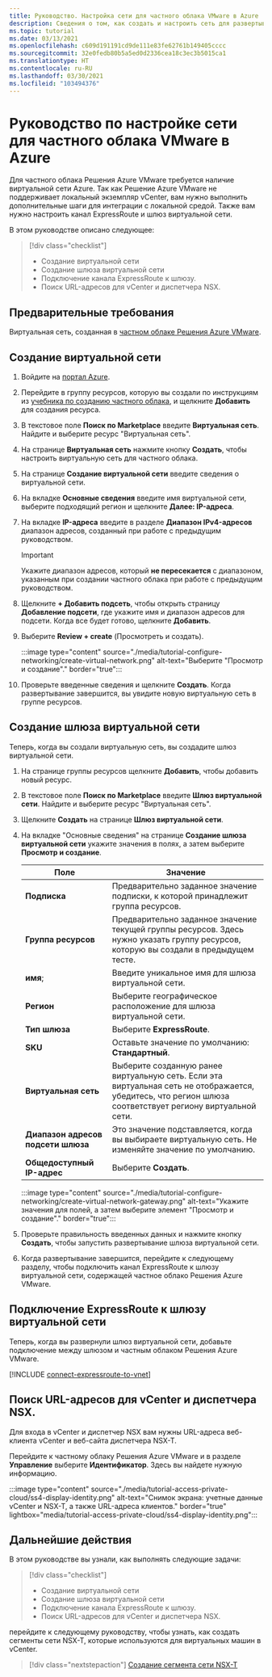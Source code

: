 ```yaml
---
title: Руководство. Настройка сети для частного облака VMware в Azure
description: Сведения о том, как создать и настроить сеть для развертывания частного облака в Azure.
ms.topic: tutorial
ms.date: 03/13/2021
ms.openlocfilehash: c609d191191cd9de111e83fe62761b149405cccc
ms.sourcegitcommit: 32e0fedb80b5a5ed0d2336cea18c3ec3b5015ca1
ms.translationtype: HT
ms.contentlocale: ru-RU
ms.lasthandoff: 03/30/2021
ms.locfileid: "103494376"
---
```

# <a name="tutorial-configure-networking-for-your-vmware-private-cloud-in-azure"></a>Руководство по настройке сети для частного облака VMware в Azure

Для частного облака Решения Azure VMware требуется наличие виртуальной сети Azure. Так как Решение Azure VMware не поддерживает локальный экземпляр vCenter, вам нужно выполнить дополнительные шаги для интеграции с локальной средой. Также вам нужно настроить канал ExpressRoute и шлюз виртуальной сети.

В этом руководстве описано следующее:

> [!div class="checklist"]
> * Создание виртуальной сети
> * Создание шлюза виртуальной сети
> * Подключение канала ExpressRoute к шлюзу.
> * Поиск URL-адресов для vCenter и диспетчера NSX.

## <a name="prerequisites"></a>Предварительные требования 
Виртуальная сеть, созданная в [частном облаке Решения Azure VMware](tutorial-create-private-cloud.md). 

## <a name="create-a-virtual-network"></a>Создание виртуальной сети

1. Войдите на [портал Azure](https://portal.azure.com).

1. Перейдите в группу ресурсов, которую вы создали по инструкциям из [учебника по созданию частного облака](tutorial-create-private-cloud.md), и щелкните **Добавить** для создания ресурса. 

1. В текстовое поле **Поиск по Marketplace** введите **Виртуальная сеть**. Найдите и выберите ресурс "Виртуальная сеть".

1. На странице **Виртуальная сеть** нажмите кнопку **Создать**, чтобы настроить виртуальную сеть для частного облака.

1. На странице **Создание виртуальной сети** введите сведения о виртуальной сети.

1. На вкладке **Основные сведения** введите имя виртуальной сети, выберите подходящий регион и щелкните **Далее: IP-адреса**.

1. На вкладке **IP-адреса** введите в разделе **Диапазон IPv4-адресов** диапазон адресов, созданный при работе с предыдущим руководством.

   > [!IMPORTANT]
   > Укажите диапазон адресов, который **не пересекается** с диапазоном, указанным при создании частного облака при работе с предыдущим руководством.

1. Щелкните **+ Добавить подсеть**, чтобы открыть страницу **Добавление подсети**, где укажите имя и диапазон адресов для подсети. Когда все будет готово, щелкните **Добавить**.

1. Выберите **Review + create** (Просмотреть и создать).

   :::image type="content" source="./media/tutorial-configure-networking/create-virtual-network.png" alt-text="Выберите &quot;Просмотр и создание&quot;." border="true":::

1. Проверьте введенные сведения и щелкните **Создать**. Когда развертывание завершится, вы увидите новую виртуальную сеть в группе ресурсов.

## <a name="create-a-virtual-network-gateway"></a>Создание шлюза виртуальной сети

Теперь, когда вы создали виртуальную сеть, вы создадите шлюз виртуальной сети.

1. На странице группы ресурсов щелкните **Добавить**, чтобы добавить новый ресурс.

1. В текстовое поле **Поиск по Marketplace** введите **Шлюз виртуальной сети**. Найдите и выберите ресурс "Виртуальная сеть".

1. Щелкните **Создать** на странице **Шлюз виртуальной сети**.

1. На вкладке "Основные сведения" на странице **Создание шлюза виртуальной сети** укажите значения в полях, а затем выберите **Просмотр и создание**. 

   | Поле | Значение |
   | --- | --- |
   | **Подписка** | Предварительно заданное значение подписки, к которой принадлежит группа ресурсов. |
   | **Группа ресурсов** | Предварительно заданное значение текущей группы ресурсов. Здесь нужно указать группу ресурсов, которую вы создали в предыдущем тесте. |
   | **имя**; | Введите уникальное имя для шлюза виртуальной сети. |
   | **Регион** | Выберите географическое расположение для шлюза виртуальной сети. |
   | **Тип шлюза** | Выберите **ExpressRoute**. |
   | **SKU** | Оставьте значение по умолчанию: **Стандартный**. |
   | **Виртуальная сеть** | Выберите созданную ранее виртуальную сеть. Если эта виртуальная сеть не отображается, убедитесь, что регион шлюза соответствует региону виртуальной сети. |
   | **Диапазон адресов подсети шлюза** | Это значение подставляется, когда вы выбираете виртуальную сеть. Не изменяйте значение по умолчанию. |
   | **Общедоступный IP-адрес** | Выберите **Создать**. |

   :::image type="content" source="./media/tutorial-configure-networking/create-virtual-network-gateway.png" alt-text="Укажите значения для полей, а затем выберите элемент &quot;Просмотр и создание&quot;." border="true":::

1. Проверьте правильность введенных данных и нажмите кнопку **Создать**, чтобы запустить развертывание шлюза виртуальной сети. 
1. Когда развертывание завершится, перейдите к следующему разделу, чтобы подключить канал ExpressRoute к шлюзу виртуальной сети, содержащей частное облако Решения Azure VMware.

## <a name="connect-expressroute-to-the-virtual-network-gateway"></a>Подключение ExpressRoute к шлюзу виртуальной сети

Теперь, когда вы развернули шлюз виртуальной сети, добавьте подключение между шлюзом и частным облаком Решения Azure VMware.

[!INCLUDE [connect-expressroute-to-vnet](includes/connect-expressroute-vnet.md)]


## <a name="locate-the-urls-for-vcenter-and-nsx-manager"></a>Поиск URL-адресов для vCenter и диспетчера NSX.

Для входа в vCenter и диспетчер NSX вам нужны URL-адреса веб-клиента vCenter и веб-сайта диспетчера NSX-T. 

Перейдите к частному облаку Решения Azure VMware и в разделе **Управление** выберите **Идентификатор**. Здесь вы найдете нужную информацию.

:::image type="content" source="./media/tutorial-access-private-cloud/ss4-display-identity.png" alt-text="Снимок экрана: учетные данные vCenter и NSX-T, а также URL-адреса клиентов." border="true" lightbox="media/tutorial-access-private-cloud/ss4-display-identity.png":::

## <a name="next-steps"></a>Дальнейшие действия

В этом руководстве вы узнали, как выполнять следующие задачи:

> [!div class="checklist"]
> * Создание виртуальной сети
> * Создание шлюза виртуальной сети
> * Подключение канала ExpressRoute к шлюзу.
> * Поиск URL-адресов для vCenter и диспетчера NSX.

перейдите к следующему руководству, чтобы узнать, как создать сегменты сети NSX-T, которые используются для виртуальных машин в vCenter.

> [!div class="nextstepaction"]
> [Создание сегмента сети NSX-T](tutorial-nsx-t-network-segment.md)